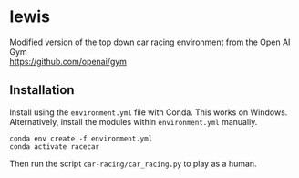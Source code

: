 # lewis
Modified version of the top down car racing environment from the Open AI Gym  
https://github.com/openai/gym

## Installation
Install using the `environment.yml` file with Conda.  This works on Windows.  
Alternatively, install the modules within `environment.yml` manually.
```shell
conda env create -f environment.yml
conda activate racecar
```
Then run the script `car-racing/car_racing.py` to play as a human.